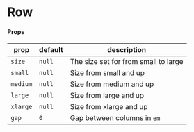 # Row

#### Props

| prop     | default | description                          |
| -------- | ------- | ------------------------------------ |
| `size`   | `null`  | The size set for from small to large |
| `small`  | `null`  | Size from small and up               |
| `medium` | `null`  | Size from medium and up              |
| `large`  | `null`  | Size from large and up               |
| `xlarge` | `null`  | Size from xlarge and up              |
| `gap`    | `0`     | Gap between columns in `em`          |

